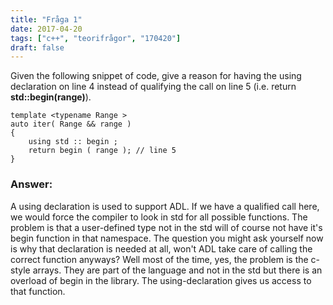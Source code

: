 ```yaml
---
title: "Fråga 1"
date: 2017-04-20
tags: ["c++", "teorifrågor", "170420"]
draft: false
---
```


Given the following snippet of code, give a reason for having the using declaration on line
4 instead of qualifying the call on line 5 (i.e. return **std::begin(range)**).
```
template <typename Range >
auto iter( Range && range )
{
    using std :: begin ;
    return begin ( range ); // line 5
}
```
<!--more-->
### Answer:
A using declaration is used to support ADL. If we have a qualified call here, we would force the compiler to look in std for all possible functions. The problem is that a user-defined type not in the std will of course not have it's begin function in that namespace. The question you might ask yourself now is why that declaration is needed at all, won't ADL take care of calling the correct function anyways? Well most of the time, yes, the problem is the c-style arrays. They are part of the language and not in the std but there is an overload of begin in the library. The using-declaration gives us access to that function.
